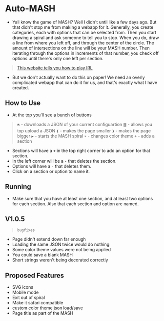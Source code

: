 # Auto-MASH

* Yall know the game of MASH? Well I didn't until like a few days ago. But that didn't stop me from making a webapp for it. Generally, you create categories, each with options that can be selected from. Then you start drawing a spiral and ask someone to tell you to stop. When you do, draw a line from where you left off, and through the center of the circle. The amount of intersections on the line will be your MASH number. Then iterating through the options in increments of that number, you check off options until there's only one left per section.

> [This website tells you how to play IRL](https://mashplus.com/how-to-play-mash/)

* But we don't actually want to do this on paper! We need an overly complicated webapp that can do it for us, and that's exactly what I have created.


## How to Use
* At the top you'll see a bunch of buttons
> `🡼` - downloads a JSON of your current configuartion
> `䷥` - allows you top upload a JSON
> `❰` - makes the page smaller
> `❱` - makes the page bigger
> `▶` - starts the MASH spiral
> `☀` - changes color theme
> `+` - adds a section

* Sections will have a `+` in the top right corner to add an option for that section.
* In the left corner will be a `-` that deletes the section.
* Options will have a `-` that deletes them.
* Click on a section or option to name it.

## Running
* Make sure that you have at least one section, and at least two options for each section. Also that each section and option are named.

## V1.0.5
> `bugfixes`
* Page didn't extend down far enough
* Loading the same JSON twice would do nothing
* Some color theme values were not being applied
* You could save a blank MASH
* Short strings weren't being decorated correctly

## Proposed Features
* SVG icons
* Mobile mode
* Exit out of spiral
* Make it safari compatible
* custom color theme json load/save
* Page title as part of the MASH